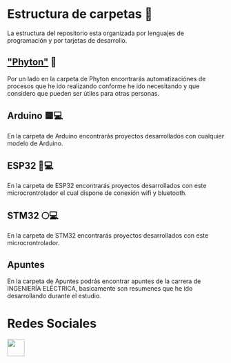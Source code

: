 # Estructura de carpetas 📁
La estructura del repositorio esta organizada por lenguajes de programación y por tarjetas de desarrollo.

## ["Phyton"]("https://github.com/MakerGarage/Proyectos-Publicos/tree/main/Python") 🐍 


Por un lado en la carpeta de Phyton encontrarás automatizaciónes de procesos que he ido realizando conforme he ido necesitando y que considero que pueden ser útiles para otras personas.

## Arduino 🟦💻
En la carpeta de Arduino encontrarás proyectos desarrollados con cualquier modelo de Arduino.

## ESP32 📶💻
En la carpeta de ESP32 encontrarás proyectos desarrollados con este microcrontrolador el cual dispone de conexión wifi y bluetooth.

## STM32 🌕💻
En la carpeta de STM32 encontrarás proyectos desarrollados con este microcrontrolador.

## Apuntes
En la carpeta de Apuntes podrás encontrar apuntes de la carrera de INGENIERÍA ELÉCTRICA, basicamente son resumenes que he ido desarrollando durante el estudio.


# Redes Sociales
<a href="https://www.instagram.com/makergaragediy/">
  <img width="40" border="0" align="center"  src="https://upload.wikimedia.org/wikipedia/commons/thumb/5/58/Instagram-Icon.png/1025px-Instagram-Icon.png"/>
</a>



